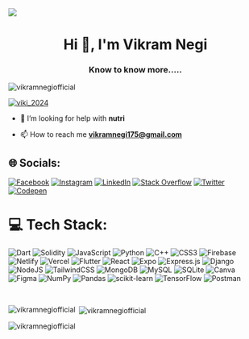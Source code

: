<img src="https://github.com/vikramnegiofficial/vikramnegiofficial/blob/main/VikramNegi.png">
<h1 align="center">Hi 👋, I'm Vikram Negi</h1>
<h3 align="center">Know to know more.....</h3>

<p align="left"> <img src="https://komarev.com/ghpvc/?username=vikramnegiofficial&label=Profile%20views&color=0e75b6&style=flat" alt="vikramnegiofficial" /> </p>
<!--
<p align="left"> <a href="https://github.com/ryo-ma/github-profile-trophy"><img src="https://github-profile-trophy.vercel.app/?username=vik-negi" alt="vik-negi" /></a> </p>
-->
<p align="left"> <a href="https://twitter.com/viki_2024" target="blank"><img src="https://img.shields.io/twitter/follow/viki_2024?logo=twitter&style=for-the-badge" alt="viki_2024" /></a> </p>

- 🤝 I’m looking for help with **nutri**

- 📫 How to reach me **vikramnegi175@gmail.com**



## 🌐 Socials:
[![Facebook](https://img.shields.io/badge/Facebook-%231877F2.svg?logo=Facebook&logoColor=white)](https://facebook.com/vikramnegi1) [![Instagram](https://img.shields.io/badge/Instagram-%23E4405F.svg?logo=Instagram&logoColor=white)](https://instagram.com/vikram1) [![LinkedIn](https://img.shields.io/badge/LinkedIn-%230077B5.svg?logo=linkedin&logoColor=white)](https://linkedin.com/in/vikramnegi1) [![Stack Overflow](https://img.shields.io/badge/-Stackoverflow-FE7A16?logo=stack-overflow&logoColor=white)](https://stackoverflow.com/users/19813979) [![Twitter](https://img.shields.io/badge/Twitter-%231DA1F2.svg?logo=Twitter&logoColor=white)](https://twitter.com/viki-24) [![Codepen](https://img.shields.io/badge/Codepen-000000?style=for-the-badge&logo=codepen&logoColor=white)](https://codepen.io/vikramnegi) 

# 💻 Tech Stack:
![Dart](https://img.shields.io/badge/dart-%230175C2.svg?style=for-the-badge&logo=dart&logoColor=white) ![Solidity](https://img.shields.io/badge/Solidity-%23363636.svg?style=for-the-badge&logo=solidity&logoColor=white) ![JavaScript](https://img.shields.io/badge/javascript-%23323330.svg?style=for-the-badge&logo=javascript&logoColor=%23F7DF1E) ![Python](https://img.shields.io/badge/python-3670A0?style=for-the-badge&logo=python&logoColor=ffdd54) ![C++](https://img.shields.io/badge/c++-%2300599C.svg?style=for-the-badge&logo=c%2B%2B&logoColor=white) ![CSS3](https://img.shields.io/badge/css3-%231572B6.svg?style=for-the-badge&logo=css3&logoColor=white) ![Firebase](https://img.shields.io/badge/firebase-%23039BE5.svg?style=for-the-badge&logo=firebase) ![Netlify](https://img.shields.io/badge/netlify-%23000000.svg?style=for-the-badge&logo=netlify&logoColor=#00C7B7) ![Vercel](https://img.shields.io/badge/vercel-%23000000.svg?style=for-the-badge&logo=vercel&logoColor=white) ![Flutter](https://img.shields.io/badge/Flutter-%2302569B.svg?style=for-the-badge&logo=Flutter&logoColor=white) ![React](https://img.shields.io/badge/react-%2320232a.svg?style=for-the-badge&logo=react&logoColor=%2361DAFB) ![Expo](https://img.shields.io/badge/expo-1C1E24?style=for-the-badge&logo=expo&logoColor=#D04A37) ![Express.js](https://img.shields.io/badge/express.js-%23404d59.svg?style=for-the-badge&logo=express&logoColor=%2361DAFB) ![Django](https://img.shields.io/badge/django-%23092E20.svg?style=for-the-badge&logo=django&logoColor=white) ![NodeJS](https://img.shields.io/badge/node.js-6DA55F?style=for-the-badge&logo=node.js&logoColor=white) ![TailwindCSS](https://img.shields.io/badge/tailwindcss-%2338B2AC.svg?style=for-the-badge&logo=tailwind-css&logoColor=white) ![MongoDB](https://img.shields.io/badge/MongoDB-%234ea94b.svg?style=for-the-badge&logo=mongodb&logoColor=white) ![MySQL](https://img.shields.io/badge/mysql-%2300f.svg?style=for-the-badge&logo=mysql&logoColor=white) ![SQLite](https://img.shields.io/badge/sqlite-%2307405e.svg?style=for-the-badge&logo=sqlite&logoColor=white) ![Canva](https://img.shields.io/badge/Canva-%2300C4CC.svg?style=for-the-badge&logo=Canva&logoColor=white) 	![Figma](https://img.shields.io/badge/figma-%23F24E1E.svg?style=for-the-badge&logo=figma&logoColor=white) ![NumPy](https://img.shields.io/badge/numpy-%23013243.svg?style=for-the-badge&logo=numpy&logoColor=white) ![Pandas](https://img.shields.io/badge/pandas-%23150458.svg?style=for-the-badge&logo=pandas&logoColor=white) ![scikit-learn](https://img.shields.io/badge/scikit--learn-%23F7931E.svg?style=for-the-badge&logo=scikit-learn&logoColor=white) ![TensorFlow](https://img.shields.io/badge/TensorFlow-%23FF6F00.svg?style=for-the-badge&logo=TensorFlow&logoColor=white) ![Postman](https://img.shields.io/badge/Postman-FF6C37?style=for-the-badge&logo=postman&logoColor=white)
<!-- <br>



![Top Langs](https://github-readme-stats.vercel.app/api/top-langs/?username=vikramnegiofficial&langs_count=10&layout=compact&theme=omni&custom_title=Lenguajes+m%c3%a1s+usados)
 -->
<br>

<p><img align="left" src="https://github-readme-stats.vercel.app/api/top-langs?username=vik-negi&show_icons=true&langs_count=10&locale=en&layout=compact&theme=omni" alt="vikramnegiofficial" /></p>
<p>&nbsp;<img align="center" src="https://github-readme-stats.vercel.app/api?username=vik-negi&show_icons=true&locale=en&theme=omni" alt="vikramnegiofficial" /></p>

<p><img align="center" src="https://github-readme-streak-stats.herokuapp.com/?user=vik-negi&theme=omni" alt="vikramnegiofficial" /></p>

